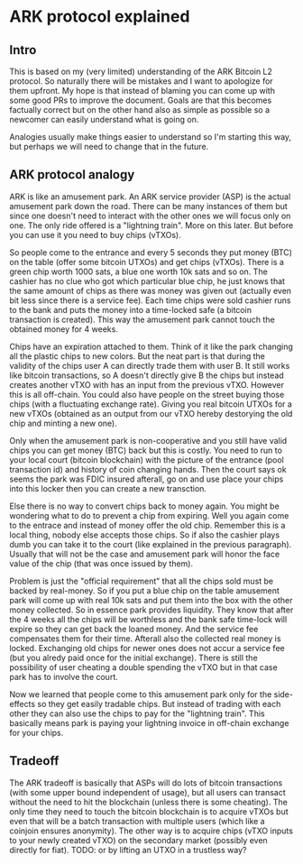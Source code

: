 # ARK protocol explained

## Intro

This is based on my (very limited) understanding of the ARK Bitcoin L2 protocol. So naturally there will be mistakes and I want to apologize
for them upfront. My hope is that instead of blaming you can come up with some good PRs to improve the document. Goals are that this
becomes factually correct but on the other hand also as simple as possible so a newcomer can easily understand what is going on.

Analogies usually make things easier to understand so I'm starting this way, but perhaps we will need to change that in the future.

## ARK protocol analogy

ARK is like an amusement park. An ARK service provider (ASP) is the actual amusement park down the road. There can be many instances of them but since one doesn't need to interact with the other ones we will focus only on one.
The only ride offered is a "lightning train". More on this later. But before you can use it you need to buy chips (vTXOs). 

So people come to the entrance and every 5 seconds they put money (BTC) on the table (offer some bitcoin UTXOs) and get chips (vTXOs). There is a green chip worth 1000 sats, a blue one worth 10k sats and so on.
The cashier has no clue who got which particular blue chip, he just knows that the same amount of chips as there was money was given out (actually even bit less since there is a service fee).
Each time chips were sold cashier runs to the bank and puts the money into a time-locked safe (a bitcoin transaction is created). This way the amusement park cannot touch the obtained money for 4 weeks.

Chips have an expiration attached to them. Think of it like the park changing all the plastic chips to new colors. But the neat part is that during the validity of the chips user A can directly trade them with user B. It still works like bitcoin transactions, so A doesn't directly give B the chips but instead creates another vTXO with has an input from the previous vTXO. However this is all off-chain. You could also have people on the street buying those chips (with a fluctuating exchange rate).
Giving you real bitcoin UTXOs for a new vTXOs (obtained as an output from our vTXO hereby destorying the old chip and minting a new one).

Only when the amusement park is non-cooperative and you still have valid chips you can get money (BTC) back but this is costly. You need to run to your local court (bitcoin blockchain) with the picture of the entrance (pool transaction id) and history of coin changing hands. Then the court says ok seems the park was FDIC insured afterall, go on and use place your chips into this locker then you can create a new transction.

Else there is no way to convert chips back to money again. You might be wondering what to do to prevent a chip from expiring. Well you again come to the entrace and instead of money offer the old chip. Remember this is a local thing, nobody else
accepts those chips. So if also the cashier plays dumb you can take it to the court (like explained in the previous paragraph). Usually that will not be the case and amusement park will honor the face value of the chip (that was once issued by them).

Problem is just the "official requirement" that all the chips sold must be backed by real-money. So if you put a blue chip on the table amusement park will come up with real 10k sats and put them into the box with the other money collected. So in essence park provides liquidity. They know that after the 4 weeks all the chips will be worthless and the bank safe time-lock will expire so they can get back the loaned money. And the service fee compensates them for their time. Afterall also the collected real money is locked. Exchanging old chips for newer ones does not accur a service fee (but you alredy paid once for the initial exchange). There is still the possibility of user cheating a double spending the vTXO but in that case park has to involve the court.

Now we learned that people come to this amusement park only for the side-effects so they get easily tradable chips. But instead of trading with each other they can also use the chips to pay for the "lightning train". This basically means park is paying your lightning invoice in off-chain exchange for your chips.

## Tradeoff 

The ARK tradeoff is basically that ASPs will do lots of bitcoin transactions (with some upper bound independent of usage), but all users can transact without the need to hit the blockchain (unless there is some cheating). The only time they need
to touch the bitcoin blockchain is to acquire vTXOs but even that will be a batch transaction with multiple users (which like a coinjoin ensures anonymity). The other way is to acquire chips (vTXO inputs to your newly created vTXO) on the secondary market (possibly even directly for fiat).
TODO: or by lifting an UTXO in a trustless way?

